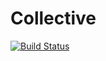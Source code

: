 # Collective

[![Build Status](https://travis-ci.org/lesleh/Collective.svg?branch=master)](https://travis-ci.org/lesleh/Collective)